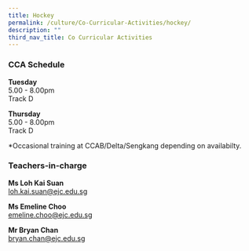 ```yaml
---
title: Hockey
permalink: /culture/Co-Curricular-Activities/hockey/
description: ""
third_nav_title: Co Curricular Activities
---
```

### CCA Schedule

**Tuesday**  
5.00 - 8.00pm  
Track D

**Thursday**  
5.00 - 8.00pm  
Track D

\*Occasional training at CCAB/Delta/Sengkang depending on availabilty.

### Teachers-in-charge

**Ms Loh Kai Suan**  
[loh.kai.suan@ejc.edu.sg](mailto:loh.kai.suan@ejc.edu.sg)

**Ms Emeline Choo**  
[emeline.choo@ejc.edu.sg](mailto:emeline.choo@ejc.edu.sg)

**Mr Bryan Chan**  
[bryan.chan@ejc.edu.sg](mailto:bryan.chan@ejc.edu.sg)